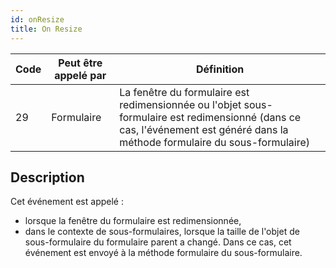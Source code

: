 ```yaml
---
id: onResize
title: On Resize
---
```


| Code | Peut être appelé par | Définition                                                                                                                                                                   |
| ---- | -------------------- | ---------------------------------------------------------------------------------------------------------------------------------------------------------------------------- |
| 29   | Formulaire           | La fenêtre du formulaire est redimensionnée ou l'objet sous-formulaire est redimensionné (dans ce cas, l'événement est généré dans la méthode formulaire du sous-formulaire) |


## Description

Cet événement est appelé :

- lorsque la fenêtre du formulaire est redimensionnée,
- dans le contexte de sous-formulaires, lorsque la taille de l'objet de sous-formulaire du formulaire parent a changé. Dans ce cas, cet événement est envoyé à la méthode formulaire du sous-formulaire. 
